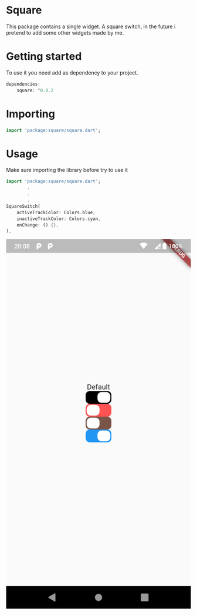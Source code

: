 # Square


This  package contains a single widget. A square switch, in the future i pretend to add some other widgets made by me.

# Getting started

To use it you need add as dependency to your project.

``` dart
dependencies:
    square: ^0.0.2
```

# Importing

```dart
import 'package:square/square.dart';
```

# Usage
Make sure importing the library before try to use it
```dart
import 'package:square/square.dart';
        .
        .
        .
SquareSwitch(
    activeTrackColor: Colors.blue,
    inactiveTrackColor: Colors.cyan,
    onChange: () {},
),
```
![alt text](screenshot/Screenshot_buttons.png)
